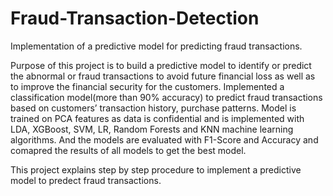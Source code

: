 # Fraud-Transaction-Detection
Implementation of a predictive model for predicting fraud transactions.

Purpose of this project is to build a predictive model to identify or predict the abnormal or fraud transactions to avoid future financial loss as well as to improve the financial security for the customers. 
Implemented a classification model(more than 90% accuracy) to predict fraud transactions based on customers’ transaction history, purchase patterns. 
Model is trained on PCA features as data is confidential and is implemented with LDA, XGBoost, SVM, LR, Random Forests and KNN machine learning algorithms.
And the models are evaluated with F1-Score and Accuracy and comapred the results of all models to get the best model.

This project explains step by step procedure to implement a predictive model to predect fraud transactions.
